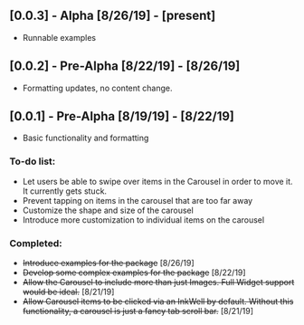 ## [0.0.3] - Alpha [8/26/19] - [present]
- Runnable examples

## [0.0.2] - Pre-Alpha [8/22/19] - [8/26/19]
- Formatting updates, no content change.

## [0.0.1] - Pre-Alpha [8/19/19] - [8/22/19]
- Basic functionality and formatting

### To-do list:
- Let users be able to swipe over items in the Carousel in order to move it. It currently gets stuck.
- Prevent tapping on items in the carousel that are too far away
- Customize the shape and size of the carousel
- Introduce more customization to individual items on the carousel

### Completed:
- ~~Introduce examples for the package~~ [8/26/19]
- ~~Develop some complex examples for the package~~ [8/22/19]
- ~~Allow the Carousel to include more than just Images. Full Widget support would be ideal.~~ [8/21/19]
- ~~Allow Carousel items to be clicked via an InkWell by default. Without this functionality, a carousel is just a fancy tab scroll bar.~~ [8/21/19]
